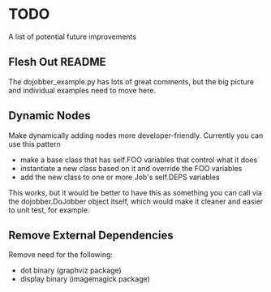 TODO
====

A list of potential future improvements

Flesh Out README
----------------

The dojobber_example.py has lots of great comments, but the big
picture and individual examples need to move here.

Dynamic Nodes
-------------

Make dynamically adding nodes more developer-friendly. Currently you
can use this pattern

* make a base class that has self.FOO variables that control what it does
* instantiate a new class based on it and override the FOO variables
* add the new class to one or more Job's self.DEPS variables

This works, but it would be better to have this as something you can
call via the dojobber.DoJobber object itself, which would make it
cleaner and easier to unit test, for example.

Remove External Dependencies
----------------------------

Remove need for the following:

* dot binary (graphviz package)
* display binary (imagemagick package)
